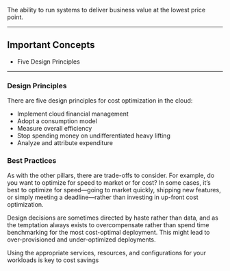 The ability to run systems to deliver business value at the lowest price point.

--------
## Important Concepts
- Five Design Principles

------------

### Design Principles

There are five design principles for cost optimization in the cloud:

- Implement cloud financial management
- Adopt a consumption model
- Measure overall efficiency
- Stop spending money on undifferentiated heavy lifting
- Analyze and attribute expenditure

### Best Practices

As with the other pillars, there are trade-offs to consider. For example, do you want to optimize for speed to market or for cost? In some cases, it’s best to optimize for speed—going to market quickly, shipping new features, or simply meeting a deadline—rather than investing in up-front cost optimization.

Design decisions are sometimes directed by haste rather than data, and as the temptation always exists to overcompensate rather than spend time benchmarking for the most cost-optimal deployment. This might lead to over-provisioned and under-optimized deployments.

Using the appropriate services, resources, and configurations for your workloads is key to cost savings